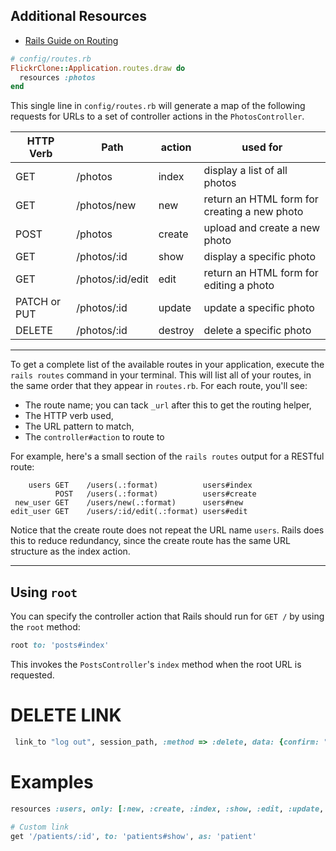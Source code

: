 ## Additional Resources

* [Rails Guide on Routing][rails-routing]

[rails-routing]: http://guides.rubyonrails.org/routing.html

```ruby
# config/routes.rb
FlickrClone::Application.routes.draw do
  resources :photos
end
```

This single line in `config/routes.rb` will generate a map of the
following requests for URLs to a set of controller actions in the
`PhotosController`.

| HTTP Verb          | Path             | action  | used for                                     |
| ------------------ | ---------------- | ------- | -------------------------------------------- |
| GET                | /photos          | index   | display a list of all photos                 |
| GET                | /photos/new      | new     | return an HTML form for creating a new photo |
| POST               | /photos          | create  | upload and create a new photo                |
| GET                | /photos/:id      | show    | display a specific photo                     |
| GET                | /photos/:id/edit | edit    | return an HTML form for editing a photo      |
| PATCH or PUT       | /photos/:id      | update  | update a specific photo                      |
| DELETE             | /photos/:id      | destroy | delete a specific photo                      |



-----




To get a complete list of the available routes in your application,
execute the `rails routes` command in your terminal. This will list all
of your routes, in the same order that they appear in `routes.rb`. For
each route, you'll see:

* The route name; you can tack `_url` after this to get the routing
  helper,
* The HTTP verb used,
* The URL pattern to match,
* The `controller#action` to route to

For example, here's a small section of the `rails routes` output for a
RESTful route:

```
    users GET    /users(.:format)          users#index
          POST   /users(.:format)          users#create
 new_user GET    /users/new(.:format)      users#new
edit_user GET    /users/:id/edit(.:format) users#edit
```

Notice that the create route does not repeat the URL name
`users`. Rails does this to reduce redundancy, since the create route
has the same URL structure as the index action.


-----



## Using `root`

You can specify the controller action that Rails should run for `GET /` by
using the `root` method:

```ruby
root to: 'posts#index'
```

This invokes the `PostsController`'s `index` method when the root URL
is requested.
# DELETE LINK
```ruby
 link_to "log out", session_path, :method => :delete, data: {confirm: "Are you sure?"}
```

# Examples
```ruby
resources :users, only: [:new, :create, :index, :show, :edit, :update, :destroy]

# Custom link
get '/patients/:id', to: 'patients#show', as: 'patient'

```
